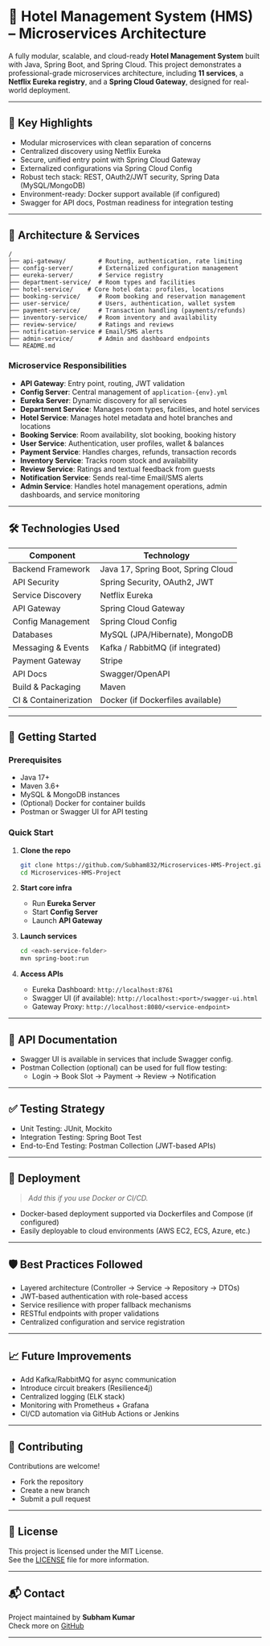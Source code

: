 
# 🏥 Hotel Management System (HMS) – Microservices Architecture

A fully modular, scalable, and cloud-ready **Hotel Management System** built with Java, Spring Boot, and Spring Cloud. This project demonstrates a professional-grade microservices architecture, including **11 services**, a **Netflix Eureka registry**, and a **Spring Cloud Gateway**, designed for real-world deployment.

---

## 🎯 Key Highlights

- Modular microservices with clean separation of concerns
- Centralized discovery using Netflix Eureka
- Secure, unified entry point with Spring Cloud Gateway
- Externalized configurations via Spring Cloud Config
- Robust tech stack: REST, OAuth2/JWT security, Spring Data (MySQL/MongoDB)
- Environment-ready: Docker support available (if configured)
- Swagger for API docs, Postman readiness for integration testing

---

## 🧩 Architecture & Services

```
/
├── api-gateway/         # Routing, authentication, rate limiting
├── config-server/       # Externalized configuration management
├── eureka-server/       # Service registry
├── department-service/  # Room types and facilities
├── hotel-service/    # Core hotel data: profiles, locations
├── booking-service/     # Room booking and reservation management
├── user-service/        # Users, authentication, wallet system
├── payment-service/     # Transaction handling (payments/refunds)
├── inventory-service/   # Room inventory and availability
├── review-service/      # Ratings and reviews
├── notification-service # Email/SMS alerts
├── admin-service/       # Admin and dashboard endpoints
└── README.md
```

### Microservice Responsibilities

- **API Gateway**: Entry point, routing, JWT validation
- **Config Server**: Central management of `application-{env}.yml`
- **Eureka Server**: Dynamic discovery for all services
- **Department Service**: Manages room types, facilities, and hotel services
- **Hotel Service**: Manages hotel metadata and hotel branches and locations
- **Booking Service**: Room availability, slot booking, booking history
- **User Service**: Authentication, user profiles, wallet & balances
- **Payment Service**: Handles charges, refunds, transaction records
- **Inventory Service**: Tracks room stock and availability
- **Review Service**: Ratings and textual feedback from guests
- **Notification Service**: Sends real-time Email/SMS alerts
- **Admin Service**: Handles hotel management operations, admin dashboards, and service monitoring

---

## 🛠️ Technologies Used

| Component             | Technology                          |
|-----------------------|-------------------------------------|
| Backend Framework     | Java 17, Spring Boot, Spring Cloud |
| API Security          | Spring Security, OAuth2, JWT        |
| Service Discovery     | Netflix Eureka                      |
| API Gateway           | Spring Cloud Gateway                |
| Config Management     | Spring Cloud Config                 |
| Databases             | MySQL (JPA/Hibernate), MongoDB      |
| Messaging & Events    | Kafka / RabbitMQ (if integrated)    |
| Payment Gateway        | Stripe                               |
| API Docs              | Swagger/OpenAPI                    |
| Build & Packaging     | Maven                              |
| CI & Containerization | Docker (if Dockerfiles available)   |

---

## 🧪 Getting Started

### Prerequisites

- Java 17+
- Maven 3.6+
- MySQL & MongoDB instances
- (Optional) Docker for container builds
- Postman or Swagger UI for API testing

### Quick Start

1. **Clone the repo**
   ```bash
   git clone https://github.com/Subham832/Microservices-HMS-Project.git
   cd Microservices-HMS-Project
   ```

2. **Start core infra**
   - Run **Eureka Server**
   - Start **Config Server**
   - Launch **API Gateway**

3. **Launch services**
   ```bash
   cd <each-service-folder>
   mvn spring-boot:run
   ```

4. **Access APIs**
   - Eureka Dashboard: `http://localhost:8761`
   - Swagger UI (if available): `http://localhost:<port>/swagger-ui.html`
   - Gateway Proxy: `http://localhost:8080/<service-endpoint>`

---

## 📄 API Documentation

- Swagger UI is available in services that include Swagger config.
- Postman Collection (optional) can be used for full flow testing:
  - Login → Book Slot → Payment → Review → Notification

---

## ✅ Testing Strategy

- Unit Testing: JUnit, Mockito
- Integration Testing: Spring Boot Test
- End-to-End Testing: Postman Collection (JWT-based APIs)

---

## 🚀 Deployment

> _Add this if you use Docker or CI/CD._

- Docker-based deployment supported via Dockerfiles and Compose (if configured)
- Easily deployable to cloud environments (AWS EC2, ECS, Azure, etc.)

---

## 🛡️ Best Practices Followed

- Layered architecture (Controller → Service → Repository → DTOs)
- JWT-based authentication with role-based access
- Service resilience with proper fallback mechanisms
- RESTful endpoints with proper validations
- Centralized configuration and service registration

---

## 📈 Future Improvements

- Add Kafka/RabbitMQ for async communication
- Introduce circuit breakers (Resilience4j)
- Centralized logging (ELK stack)
- Monitoring with Prometheus + Grafana
- CI/CD automation via GitHub Actions or Jenkins

---

## 🤝 Contributing

Contributions are welcome!

- Fork the repository
- Create a new branch
- Submit a pull request

---

## 📜 License

This project is licensed under the MIT License.  
See the [LICENSE](./LICENSE) file for more information.

---

## 📬 Contact

Project maintained by **Subham Kumar**  
Check more on [GitHub](https://github.com/Subham832)

---

